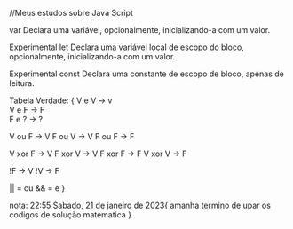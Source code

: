 //Meus estudos sobre Java Script


var
Declara uma variável, opcionalmente, inicializando-a com um valor.

Experimental let
Declara uma variável local de escopo do bloco, opcionalmente, inicializando-a com um valor.

Experimental const
Declara uma constante de escopo de bloco, apenas de leitura.


Tabela Verdade: {
 V e V -> v          
 V e F -> F            
 F e ? -> ?
 
 V ou F -> V
 F ou V -> V
 F ou F -> F

 V xor F -> V 
 F xor V -> V
 F xor F -> F
 V xor V -> F

 !F -> V
 !V -> F

 || = ou
 && = e
}

nota: 22:55 Sabado, 21 de janeiro de 2023{
    amanha termino de upar os codigos de solução matematica
}
